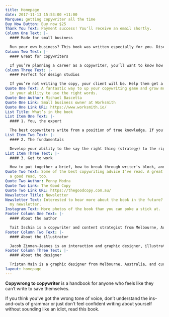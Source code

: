 ```yaml
---
title: Homepage
date: 2017-11-13 15:53:00 +11:00
Marquee: getting copywriter all the time
Buy Now Button: Buy now $25
Thank You Text: Payment success! You'll receive an email shortly.
Column One Text: |-
  #### Made for small business

  Run your own business? This book was written especially for you. Discover how to make words work in your favour while learning the fundamentals to write your own copy.
Column Two Text: |-
  #### Great for copywriters

  If you’re planning a career as a copywriter, you’ll want to know how to explain the basic concepts to your clients. Reading this book will increase your knowledge, skill and confidence.
Column Three Text: |-
  #### Perfect for design studios

  If you’re not writing the copy, your client will be. Help them get a head start by giving your clients a strong introduction to writing with purpose.
Quote One Text: A fantastic way to up your copywriting game and grow more confident
  in your ability to use the right words.
Quote One Author: Michael Bascetta
Quote One Link: Small business owner at Worksmith
Quote One Link URL: https://www.worksmith.io/
List Title: What’s in the book
List Item One Text: |-
  #### 1. You, the expert

  The best copywriters write from a position of true knowledge. If you’re a business owner, you’re the best copywriter for the job.
List Item Two Text: |-
  #### 2. The fundamentals

  Develop your ability to the say the right thing (strategy) to the right people (audience) in the right way (grammar).
List Item Three Text: |-
  #### 3. Get to work

  How to put together a brief, how to break through writer's block, and how to write great copy for the web.
Quote Two Text: Some of the best copywriting advice I’ve read. A great resource and
  a good read, too.
Quote Two Author: Penny Modra
Quote Two Link: The Good Copy
Quote Two Link URL: https://thegoodcopy.com.au/
Newsletter Title: Newsletter
Newsletter Text: Interested to hear more about the book in the future? Sign up to
  my newsletter.
Instagram Text: More photos of the book than you can poke a stick at.
Footer Column One Text: |-
  #### About the author

  Tait Ischia is a copywriter and content strategist from Melbourne, Australia. He has been writing copy since 2007.
Footer Column Two Text: |-
  #### About the illustrator

  Jacob Zinman-Jeanes is an interaction and graphic designer, illustrator and musician currently living in Melbourne, Australia.
Footer Column Three Text: |-
  #### About the designer

  Tristan Main is a graphic designer from Melbourne, Australia, and currently works in the publishing industry.
layout: homepage
---
```


**Copywrong to copywriter** is a handbook for anyone who feels like they can’t write to save themselves.

If you think you’ve got the wrong tone of voice, don’t understand the ins-and-outs of grammar or just don’t feel confident writing about yourself without sounding like an idiot, read this book.
